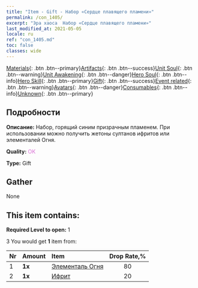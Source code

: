 ```yaml
---
title: "Item - Gift - Набор «Сердце плавящего пламени»"
permalink: /con_1405/
excerpt: "Эра хаоса  Набор «Сердце плавящего пламени»"
last_modified_at: 2021-05-05
locale: ru
ref: "con_1405.md"
toc: false
classes: wide
---
```

 [Materials](/ItemsRU/){: .btn .btn--primary}[Artifacts](/ItemsRU/Artifacts/){: .btn .btn--success}[Unit Soul](/ItemsRU/UnitSoul/){: .btn .btn--warning}[Unit Awakening](/ItemsRU/UnitAwakening/){: .btn .btn--danger}[Hero Soul](/ItemsRU/HeroSoul/){: .btn .btn--info}[Hero Skill](/ItemsRU/HeroSkill/){: .btn .btn--primary}[Gift](/ItemsRU/Gift/){: .btn .btn--success}[Event related](/ItemsRU/Events/){: .btn .btn--warning}[Avatars](/ItemsRU/Avatars/){: .btn .btn--danger}[Consumables](/ItemsRU/Consumables/){: .btn .btn--info}[Unknown](/ItemsRU/Unknown/){: .btn .btn--primary}

## Подробности
 **Описание:** Набор, горящий синим призрачным пламенем. При использовании можно получить жетоны султанов ифритов или элементалей Огня.

 **Quality:** <span style="color: #DA70D6">OK</span>

 **Type:** Gift

## Gather

  None

## This item contains:

 **Required Level to open:** 1

 3 You would get **1** item  from:

  | Nr | Amount |     Item    | Drop Rate,% |
  |:---|:-------|:------------|:---------:|
  | 1 |  **1x** | [Элементаль Огня](/ItemsRU/unt_265/) | 80 | 
  | 2 |  **1x** | [Ифрит](/ItemsRU/unt_231/) | 20 | 
